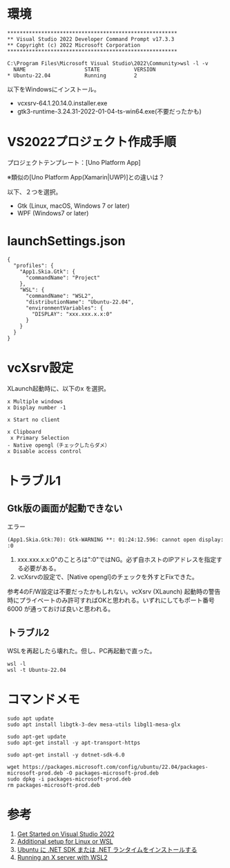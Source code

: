 # 環境

```
*******************************************************
** Visual Studio 2022 Developer Command Prompt v17.3.3
** Copyright (c) 2022 Microsoft Corporation
*******************************************************

C:\Program Files\Microsoft Visual Studio\2022\Community>wsl -l -v
  NAME                   STATE           VERSION
* Ubuntu-22.04           Running         2
```

以下をWindowsにインストール。
- vcxsrv-64.1.20.14.0.installer.exe
- gtk3-runtime-3.24.31-2022-01-04-ts-win64.exe(不要だったかも)

# VS2022プロジェクト作成手順

プロジェクトテンプレート：[Uno Platform App]

※類似の[Uno Platform App(Xamarin|UWP)]との違いは？

以下、２つを選択。
- Gtk (Linux, macOS, Windows 7 or later)
- WPF (Windows7 or later)

# launchSettings.json

```
{
  "profiles": {
    "App1.Skia.Gtk": {
      "commandName": "Project"
    },
    "WSL": {
      "commandName": "WSL2",
      "distributionName": "Ubuntu-22.04",
      "environmentVariables": {
        "DISPLAY": "xxx.xxx.x.x:0"
      }
    }
  }
}
```

# vcXsrv設定

XLaunch起動時に、以下のx を選択。
```
x Multiple windows
x Display number -1

x Start no client

x Clipboard
 x Primary Selection
- Native opengl（チェックしたらダメ） 
x Disable access control
```

# トラブル1

## Gtk版の画面が起動できない

エラー
```
(App1.Skia.Gtk:70): Gtk-WARNING **: 01:24:12.596: cannot open display: :0
```

1. xxx.xxx.x.x:0"のことろは":0"ではNG。必ず自ホストのIPアドレスを指定する必要がある。
1. vcXsrvの設定で、[Native opengl]のチェックを外すとFixできた。

参考4のF/W設定は不要だったかもしれない。vcXsrv (XLaunch) 起動時の警告時にプライベートのみ許可すればOKと思われる。いずれにしてもポート番号 6000 が通っておけば良いと思われる。

## トラブル2

WSLを再起したら壊れた。但し、PC再起動で直った。
```
wsl -l
wsl -t Ubuntu-22.04
```

# コマンドメモ

```
sudo apt update
sudo apt install libgtk-3-dev mesa-utils libgl1-mesa-glx

sudo apt-get update
sudo apt-get install -y apt-transport-https

sudo apt-get install -y dotnet-sdk-6.0

wget https://packages.microsoft.com/config/ubuntu/22.04/packages-microsoft-prod.deb -O packages-microsoft-prod.deb
sudo dpkg -i packages-microsoft-prod.deb
rm packages-microsoft-prod.deb
```

# 参考

1. [Get Started on Visual Studio 2022](https://platform.uno/docs/articles/get-started-vs-2022.html?tabs=windows)
2. [Additional setup for Linux or WSL](https://platform.uno/docs/articles/get-started-with-linux.html?tabs=ubuntu1804%2Cwindows)
3. [Ubuntu に .NET SDK または .NET ランタイムをインストールする](https://docs.microsoft.com/ja-jp/dotnet/core/install/linux-ubuntu#2204)
4. [Running an X server with WSL2](https://skeptric.com/wsl2-xserver/)